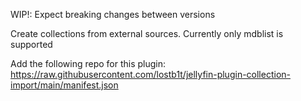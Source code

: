 WIP!: Expect breaking changes between versions

Create collections from external sources.
Currently only mdblist is supported

Add the following repo for this plugin: https://raw.githubusercontent.com/lostb1t/jellyfin-plugin-collection-import/main/manifest.json